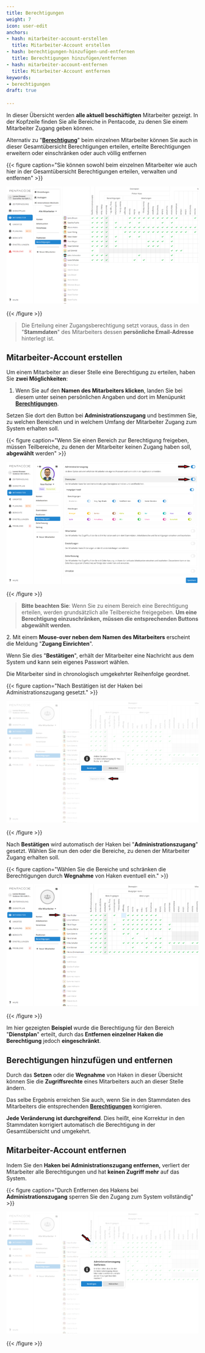 ```yaml
---
title: Berechtigungen
weight: 7
icon: user-edit
anchors:
- hash: mitarbeiter-account-erstellen
  title: Mitarbeiter-Account erstellen
- hash: berechtigungen-hinzufügen-und-entfernen
  title: Berechtigungen hinzufügen/entfernen
- hash: mitarbeiter-account-entfernen
  title: Mitarbeiter-Account entfernen
keywords:
- berechtigungen
draft: true

---
```

In dieser Übersicht werden **alle aktuell beschäftigten** Mitarbeiter gezeigt. In der Kopfzeile finden Sie alle Bereiche in Pentacode, zu denen Sie einem Mitarbeiter Zugang geben können.

Alternativ zu "[**Berechtigung**](/hilfe/handbuch/mitarbeiter-einzeln/berechtigungen/)" beim einzelnen Mitarbeiter können Sie auch in dieser Gesamtübersicht Berechtigungen erteilen, erteilte Berechtigungen erweitern oder einschränken oder auch völlig entfernen

{{< figure caption="Sie können sowohl beim einzelnen Mitarbeiter wie auch hier in der Gesamtübersicht Berechtigungen erteilen, verwalten und entfernen" >}}

![](/uploads/berechtigungen.png)

{{< /figure >}}

> Die Erteilung einer Zugangsberechtigung setzt voraus, dass in den "**Stammdaten**" des Mitarbeiters dessen **persönliche Email-Adresse** hinterlegt ist.

## Mitarbeiter-Account erstellen

Um einem Mitarbeiter an dieser Stelle eine Berechtigung zu erteilen, haben Sie **zwei Möglichkeiten**:

1. Wenn Sie auf den **Namen des Mitarbeiters klicken**, landen Sie bei diesem unter seinen persönlichen Angaben und dort im Menüpunkt [**Berechtigungen**](/hilfe/handbuch/mitarbeiter-einzeln/berechtigungen/).

Setzen Sie dort den Button bei **Administrationszugang** und bestimmen Sie, zu welchen Bereichen und in welchem Umfang der Mitarbeiter Zugang zum System erhalten soll.

{{< figure caption="Wenn Sie einen Bereich zur Berechtigung freigeben, müssen Teilbereiche, zu denen der Mitarbeiter keinen Zugang haben soll, **abgewählt** werden" >}}

![](/uploads/berechtigungen3.png)

{{< /figure >}}

> **Bitte beachten Sie**: Wenn Sie zu einem Bereich eine Berechtigung erteilen, werden grundsätzlich alle Teilbereiche freigegeben. **Um eine Berechtigung einzuschränken, müssen die entsprechenden Buttons abgewählt werden**.

2\. Mit einem **Mouse-over neben dem Namen des Mitarbeiters** erscheint die Meldung "**Zugang Einrichten**".

Wenn Sie dies "**Bestätigen**", erhält der Mitarbeiter eine Nachricht aus dem System und kann sein eigenes Passwort wählen.

Die Mitarbeiter sind  in chronologisch umgekehrter Reihenfolge geordnet.

{{< figure caption="Nach Bestätigen ist der Haken bei Administrationszugang gesetzt." >}}

![](/uploads/berechtigungen4.png)

{{< /figure >}}

Nach **Bestätigen** wird automatisch der Haken bei "**Administrationszugang**" gesetzt. Wählen Sie nun den oder die Bereiche, zu denen der Mitarbeiter Zugang erhalten soll.

{{< figure caption="Wählen Sie die Bereiche und schränken die Berechtigungen durch **Wegnahme** von Haken eventuell ein." >}}

![](/uploads/berechtigungen5.png)

{{< /figure >}}

Im hier gezeigten **Beispiel** wurde die Berechtigung für den Bereich "**Dienstplan**" erteilt, durch das **Entfernen einzelner Haken die Berechtigung** jedoch **eingeschränkt**.

## Berechtigungen hinzufügen und entfernen

Durch das **Setzen** oder die **Wegnahme** von Haken in dieser Übersicht können Sie die **Zugriffsrechte** eines Mitarbeiters auch an dieser Stelle ändern.

Das selbe Ergebnis erreichen Sie auch, wenn Sie in den Stammdaten des Mitarbeiters  die entsprechenden [**Berechtigungen**](/hilfe/handbuch/mitarbeiter-einzeln/berechtigungen/) korrigieren.

**Jede Veränderung ist durchgreifend**. Dies heißt, eine Korrektur in den Stammdaten korrigiert automatisch die Berechtigung in der Gesamtübersicht und umgekehrt.

## Mitarbeiter-Account entfernen

Indem Sie den **Haken bei Administrationszugang entfernen,** verliert der Mitarbeiter alle Berechtigungen und hat **keinen Zugriff mehr** auf das System.

{{< figure caption="Durch Entfernen des Hakens bei **Administrationszugang** sperren Sie den Zugang zum System vollständig" >}}

![](/uploads/berechtigungen6.png)

{{< /figure >}}